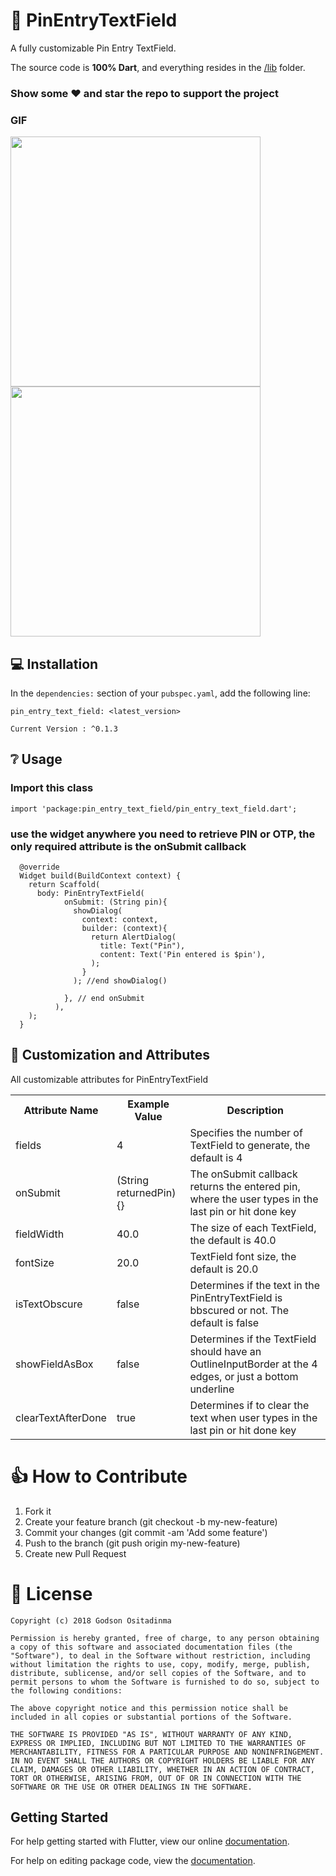 # 👏 PinEntryTextField

A fully customizable Pin Entry TextField.

The source code is **100% Dart**, and everything resides in the [/lib](https://github.com/prestigegodson/pin-entry-text-field/tree/master/pin_entry_text_field/lib) folder.


### Show some :heart: and star the repo to support the project

### GIF
<img src="https://user-images.githubusercontent.com/15202781/45807904-650ca080-bcbc-11e8-87de-2b9c76b3a05f.jpg" height="400" width="400"/>
<img src="https://user-images.githubusercontent.com/15202781/45807939-79e93400-bcbc-11e8-8bef-808c5459d6dd.jpg" height="400" width="400"/>

## 💻 Installation
In the `dependencies:` section of your `pubspec.yaml`, add the following line:

```
pin_entry_text_field: <latest_version>
```
`Current Version : ^0.1.3`

## ❔ Usage

### Import this class
```
import 'package:pin_entry_text_field/pin_entry_text_field.dart';
```

### use the widget anywhere you need to retrieve PIN or OTP, the only required attribute is the onSubmit callback
```
  @override
  Widget build(BuildContext context) {
    return Scaffold(
      body: PinEntryTextField(
            onSubmit: (String pin){
              showDialog(
                context: context,
                builder: (context){
                  return AlertDialog(
                    title: Text("Pin"),
                    content: Text('Pin entered is $pin'),
                  );
                }
              ); //end showDialog()

            }, // end onSubmit
          ),
    );
  }
```

## 🎨 Customization and Attributes

All customizable attributes for PinEntryTextField
<table>
    <th>Attribute Name</th>
    <th>Example Value</th>
    <th>Description</th>
    <tr>
        <td>fields</td>
        <td>4</td>
        <td>Specifies the number of TextField to generate, the default is 4</td>
    </tr>
    <tr>
        <td>onSubmit</td>
        <td>(String returnedPin){}</td>
        <td>The onSubmit callback returns the entered pin, where the user types in the last pin or hit done key</td>
    </tr>
    <tr>
        <td>fieldWidth</td>
        <td>40.0</td>
        <td>The size of each TextField, the default is 40.0</td>
    </tr>
    <tr>
        <td>fontSize</td>
        <td>20.0</td>
        <td>TextField font size, the default is 20.0</td>
    </tr>
    <tr>
        <td>isTextObscure</td>
        <td>false</td>
        <td>Determines if the text in the PinEntryTextField is bbscured or not. The default is false </td>
    </tr>
    <tr>
        <td>showFieldAsBox</td>
        <td>false</td>
        <td>Determines if the TextField should have an OutlineInputBorder at the 4 edges, or just a bottom underline</td>
    </tr>
    <tr>
        <td>clearTextAfterDone</td>
        <td>true</td>
        <td>Determines if to clear the text when user types in the last pin or hit done key</td>
    </tr>
    
</table>


# 👍 How to Contribute
1. Fork it
2. Create your feature branch (git checkout -b my-new-feature)
3. Commit your changes (git commit -am 'Add some feature')
4. Push to the branch (git push origin my-new-feature)
5. Create new Pull Request

# 📃 License

    Copyright (c) 2018 Godson Ositadinma
    
    Permission is hereby granted, free of charge, to any person obtaining a copy of this software and associated documentation files (the "Software"), to deal in the Software without restriction, including without limitation the rights to use, copy, modify, merge, publish, distribute, sublicense, and/or sell copies of the Software, and to permit persons to whom the Software is furnished to do so, subject to the following conditions:
    
    The above copyright notice and this permission notice shall be included in all copies or substantial portions of the Software.
    
    THE SOFTWARE IS PROVIDED "AS IS", WITHOUT WARRANTY OF ANY KIND, EXPRESS OR IMPLIED, INCLUDING BUT NOT LIMITED TO THE WARRANTIES OF MERCHANTABILITY, FITNESS FOR A PARTICULAR PURPOSE AND NONINFRINGEMENT. IN NO EVENT SHALL THE AUTHORS OR COPYRIGHT HOLDERS BE LIABLE FOR ANY CLAIM, DAMAGES OR OTHER LIABILITY, WHETHER IN AN ACTION OF CONTRACT, TORT OR OTHERWISE, ARISING FROM, OUT OF OR IN CONNECTION WITH THE SOFTWARE OR THE USE OR OTHER DEALINGS IN THE SOFTWARE.

## Getting Started

For help getting started with Flutter, view our online [documentation](https://flutter.io/).

For help on editing package code, view the [documentation](https://flutter.io/developing-packages/).